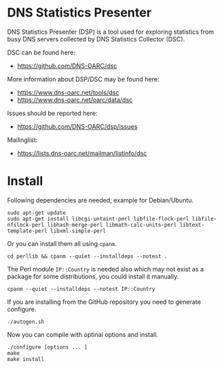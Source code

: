 # DNS Statistics Presenter

DNS Statistics Presenter (DSP) is a tool used for exploring statistics from
busy DNS servers collected by DNS Statistics Collector (DSC).

DSC can be found here:
- https://github.com/DNS-OARC/dsc

More information about DSP/DSC may be found here:
- https://www.dns-oarc.net/tools/dsc
- https://www.dns-oarc.net/oarc/data/dsc

Issues should be reported here:
- https://github.com/DNS-OARC/dsp/issues

Mailinglist:
- https://lists.dns-oarc.net/mailman/listinfo/dsc

# Install

Following dependencies are needed, example for Debian/Ubuntu.

```
sudo apt-get update
sudo apt-get install libcgi-untaint-perl libfile-flock-perl libfile-nfslock-perl libhash-merge-perl libmath-calc-units-perl libtext-template-perl libxml-simple-perl
```

Or you can install them all using `cpanm`.

```
cd perllib && cpanm --quiet --installdeps --notest .
```

The Perl module `IP::Country` is needed also which may not exist as a package
for some distributions, you could install it manually.

```
cpanm --quiet --installdeps --notest IP::Country
```

If you are installing from the GitHub repository you need to generate configure.

```
./autogen.sh
```

Now you can compile with optinal options and install.

```
./configure [options ... ]
make
make install
```
